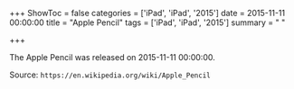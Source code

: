 +++
ShowToc = false
categories = ['iPad', 'iPad', '2015']
date = 2015-11-11 00:00:00
title = "Apple Pencil"
tags = ['iPad', 'iPad', '2015']
summary = " "

+++

The Apple Pencil was released on 2015-11-11 00:00:00.

Source: `https://en.wikipedia.org/wiki/Apple_Pencil`


